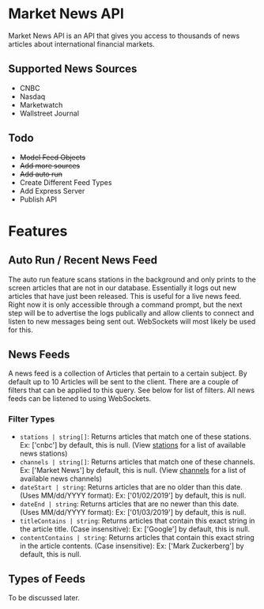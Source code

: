 # Market News API

Market News API is an API that gives you access to thousands of news articles about international financial markets.

## Supported News Sources

- CNBC
- Nasdaq
- Marketwatch
- Wallstreet Journal

## Todo

- ~~Model Feed Objects~~
- ~~Add more sources~~
- ~~Add auto run~~
- Create Different Feed Types
- Add Express Server
- Publish API

# Features

## Auto Run / Recent News Feed

The auto run feature scans stations in the background and only prints to the screen articles that are not in our database. Essentially it logs out new articles that have just been released. This is useful for a live news feed. Right now it is only accessible through a command prompt, but the next step will be to advertise the logs publically and allow clients to connect and listen to new messages being sent out. WebSockets will most likely be used for this.

## News Feeds

A news feed is a collection of Articles that pertain to a certain subject. By default up to 10 Articles will be sent to the client. There are a couple of filters that can be applied to this query. See below for list of filters. All news feeds can be listened to using WebSockets.

### Filter Types

- `stations | string[]`: Returns articles that match one of these stations. Ex: ['cnbc'] by default, this is null. (View [stations](https://google.com/) for a list of available news stations)
- `channels | string[]`: Returns articles that match one of these channels. Ex: ['Market News'] by default, this is null. (View [channels](https://google.com/) for a list of available news channels)
- `dateStart | string`: Returns articles that are no older than this date. (Uses MM/dd/YYYY format): Ex: ['01/02/2019'] by default, this is null.
- `dateEnd | string`: Returns articles that are no newer than this date. (Uses MM/dd/YYYY format): Ex: ['01/03/2019'] by default, this is null.
- `titleContains | string`: Returns articles that contain this exact string in the article title. (Case insensitive): Ex: ['Google'] by default, this is null.
- `contentContains | string`: Returns articles that contain this exact string in the article contents. (Case insensitive): Ex: ['Mark Zuckerberg'] by default, this is null.

## Types of Feeds

To be discussed later.

